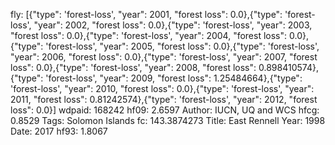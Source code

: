 fly: [{"type": 'forest-loss', "year": 2001, "forest loss": 0.0},{"type": 'forest-loss', "year": 2002, "forest loss": 0.0},{"type": 'forest-loss', "year": 2003, "forest loss": 0.0},{"type": 'forest-loss', "year": 2004, "forest loss": 0.0},{"type": 'forest-loss', "year": 2005, "forest loss": 0.0},{"type": 'forest-loss', "year": 2006, "forest loss": 0.0},{"type": 'forest-loss', "year": 2007, "forest loss": 0.0},{"type": 'forest-loss', "year": 2008, "forest loss": 0.898410574},{"type": 'forest-loss', "year": 2009, "forest loss": 1.25484664},{"type": 'forest-loss', "year": 2010, "forest loss": 0.0},{"type": 'forest-loss', "year": 2011, "forest loss": 0.81242574},{"type": 'forest-loss', "year": 2012, "forest loss": 0.0}]
wdpaid: 168242
hf09: 2.6597
Author: IUCN, UQ and WCS
hfcg: 0.8529
Tags: Solomon Islands
fc: 143.3874273
Title: East Rennell
Year: 1998
Date: 2017
hf93: 1.8067
